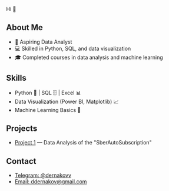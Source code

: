 Hi 👋

## About Me
- 🎯 Aspiring Data Analyst  
- 💻 Skilled in Python, SQL, and data visualization  
- 🎓 Completed courses in data analysis and machine learning   

## Skills
- Python 🐍 | SQL 🗄️ | Excel 📊  
- Data Visualization (Power BI, Matplotlib) 📈  
- Machine Learning Basics 🤖  

## Projects
- [Project 1](https://github.com/Dernakov/Homework_skillbox/tree/main/finalwork_DA_Skillbox) — Data Analysis of the "SberAutoSubscription"  

## Contact
- [Telegram: @dernakovv](https://t.me/dernakovv)  
- [Email: ddernakov@gmail.com](mailto:ddernakov@gmail.com)
